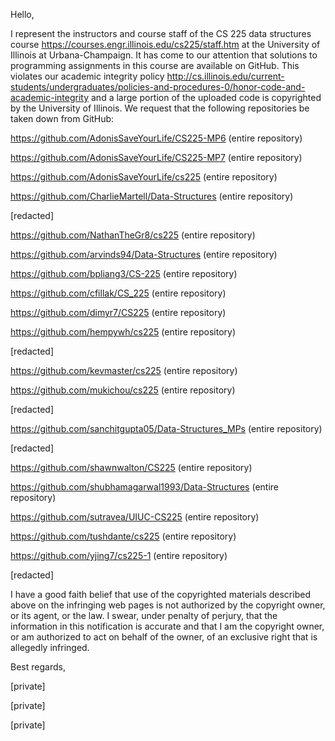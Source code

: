 Hello,

I represent the instructors and course staff of the CS 225 data structures
course <https://courses.engr.illinois.edu/cs225/staff.htm> at the
University of Illinois at Urbana-Champaign. It has come to our attention
that solutions to programming assignments in this course are available on
GitHub. This violates our academic integrity policy
<http://cs.illinois.edu/current-students/undergraduates/policies-and-procedures-0/honor-code-and-academic-integrity> and
a large portion of the uploaded code is copyrighted by the University of
Illinois. We request that the following repositories be taken down from
GitHub:

https://github.com/AdonisSaveYourLife/CS225-MP6 (entire repository)

https://github.com/AdonisSaveYourLife/CS225-MP7 (entire repository)

https://github.com/AdonisSaveYourLife/cs225 (entire repository)

https://github.com/CharlieMartell/Data-Structures (entire repository)

[redacted]

https://github.com/NathanTheGr8/cs225 (entire repository)

https://github.com/arvinds94/Data-Structures (entire repository)

https://github.com/bpliang3/CS-225 (entire repository)

https://github.com/cfillak/CS_225 (entire repository)

https://github.com/dimyr7/CS225 (entire repository)

https://github.com/hempywh/cs225 (entire repository)

[redacted]

https://github.com/kevmaster/cs225 (entire repository)

https://github.com/mukichou/cs225 (entire repository)

[redacted]

https://github.com/sanchitgupta05/Data-Structures_MPs (entire repository)

[redacted]

https://github.com/shawnwalton/CS225 (entire repository)

https://github.com/shubhamagarwal1993/Data-Structures (entire repository)

https://github.com/sutravea/UIUC-CS225 (entire repository)

https://github.com/tushdante/cs225 (entire repository)

https://github.com/yjing7/cs225-1 (entire repository)

[redacted]

I have a good faith belief that use of the copyrighted materials described
above on the infringing web pages is not authorized by the copyright owner,
or its agent, or the law. I swear, under penalty of perjury, that the
information in this notification is accurate and that I am the copyright
owner, or am authorized to act on behalf of the owner, of an exclusive
right that is allegedly infringed.

Best regards,

[private]

[private]

[private]

